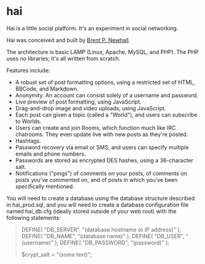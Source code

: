 hai
===

Hai is a little social platform. It's an experiment in social networking.

Hai was conceived and built by [Brent P. Newhall](mailto:brent@brentnewhall.com).

The architecture is basic LAMP (Linux, Apache, MySQL, and PHP). The PHP uses no libraries; it's all written from scratch.

Features include:

  * A robust set of post formatting options, using a restricted set of HTML, BBCode, and Markdown.
  * Anonymity. An account can consist solely of a username and password.
  * Live preview of post formatting, using JavaScript.
  * Drag-and-drop image and video uploads, using JavaScript.
  * Each post can given a topic (called a "World"), and users can subscribe to Worlds.
  * Users can create and join Rooms, which function much like IRC chatrooms. They even update live with new posts as they're posted.
  * Hashtags.
  * Password recovery via email or SMS, and users can specify multiple emails and phone numbers.
  * Passwords are stored as encrypted DES hashes, using a 36-character salt.
  * Notifications ("pings") of comments on your posts, of comments on posts you've commented on, and of posts in which you've been specifically mentioned.

You will need to create a database using the database structure described in hai\_prod.sql, and you will need to create a database configuration file named hai\_db.cfg (ideally stored outside of your web root) with the following statements:

> DEFINE( "DB\_SERVER",   "(database hostname or IP address)" );
> DEFINE( "DB\_NAME",     "(database name)" );
> DEFINE( "DB\_USER",     "(username)" );
> DEFINE( "DB\_PASSWORD", "(password)" );
> 
> $crypt\_salt = "(some text)";

